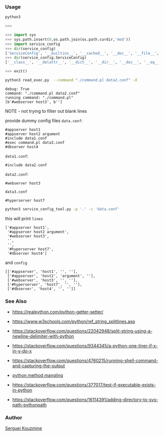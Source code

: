 ### Usage


```sh
python3
```
```python
>>> 

>>> import sys
>>> sys.path.insert(0,os.path.join(os.path.curdir,'mod'))
>>> import service_config
>>> dir(service_config)
['ServiceConfig', '__builtins__', '__cached__', '__doc__', '__file__', '__loader__', '__name__', '__package__', '__spec__', 'getopt', 'os', 'pprint', 're', 'subprocess', 'sys']
>>> dir(service_config.ServiceConfig)
['__class__', '__delattr__', '__dict__', '__dir__', '__doc__', '__eq__', '__format__', '__ge__', '__getattribute__', '__gt__', '__hash__', '__init__', '__init_subclass__', '__le__', '__lt__', '__module__', '__ne__', '__new__', '__process_command__', '__process_execs__', '__process_includes__', '__read_config__', '__read_file__', '__reduce__', '__reduce_ex__', '__repr__', '__setattr__', '__sizeof__', '__str__', '__subclasshook__', '__weakref__', 'config', 'debug', 'filename', 'lines', 'path']

>>> exit()
```




```sh
python3 read_exec.py  --command "./command.pl data2.conf" -d
```
```text
debug: True
command: "./command.pl data2.conf"
running command: "./command.pl"
[b'#webserver host3', b'']
```
NOTE - not trying to filter out blank lines

provide dummy config files `data.conf`:

```text
#appserver host1
#appserver host2 argument
#include data1.conf
#exec command.pl data3.conf
#dbserver host4

``` 
`data1.conf`:
```text
#include data2.conf
```
`data2.conf`:
```text
#webserver host3
```
`data3.conf`
```text
#hyperserver host7
```


```sh
python3 service_config_tool.py -p '.' -c 'data.conf'
```
this will print `lines`
```text
['#appserver host1',
 '#appserver host2 argument',
 '#webserver host3',
 '',
 '',
 '#hyperserver host7',
 '#dbserver host4']
```
and `config`
```
[['#appserver', 'host1', '', ''],
 ['#appserver', 'host2', 'argument', ''],
 ['#webserver', 'host3', '', ''],
 ['#hyperserver', 'host7', '', ''],
 ['#dbserver', 'host4', '', '']]
```
### See Also

  * https://realpython.com/python-getter-setter/
  * https://www.w3schools.com/python/ref_string_splitlines.asp
  * https://stackoverflow.com/questions/22042948/split-string-using-a-newline-delimiter-with-python
  * https://stackoverflow.com/questions/9344345/a-python-one-liner-if-x-in-y-do-x
  * https://stackoverflow.com/questions/4760215/running-shell-command-and-capturing-the-output
  * [python method mangling](https://www.geeksforgeeks.org/name-mangling-in-python/)

  * https://stackoverflow.com/questions/377017/test-if-executable-exists-in-python
  * https://stackoverflow.com/questions/16114391/adding-directory-to-sys-path-pythonpath


### Author
[Serguei Kouzmine](kouzmine_serguei@yahoo.com)
